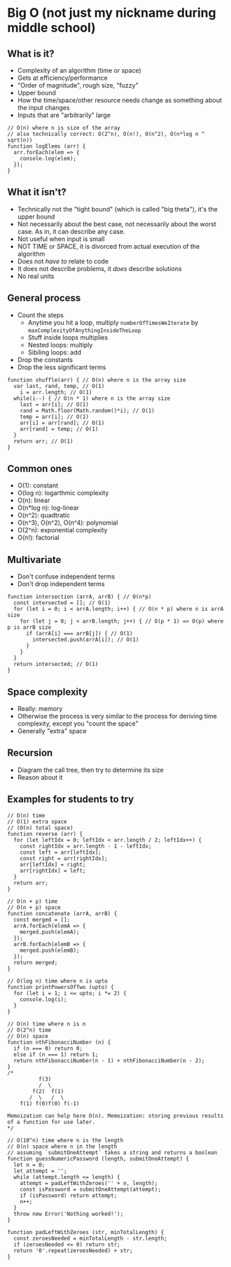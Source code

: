 # Big O (not just my nickname during middle school)

## What is it?
- Complexity of an algorithm (time or space)
- Gets at efficiency/performance
- "Order of magnitude", rough size, "fuzzy"
- Upper bound
- How the time/space/other resource needs change as something about the input changes
- Inputs that are "arbitrarily" large

```
// O(n) where n is size of the array
// also technically correct: O(2^n), O(n!), O(n^2), O(n*log n ^ sqrt(n))
function logElems (arr) {
  arr.forEach(elem => {
    console.log(elem);
  });
}
```

## What it isn't?
- Technically not the "tight bound" (which is called "big theta"), it's the upper bound
- Not necessarily about the best case, not necessarily about the worst case. As in, it can describe any case.
- Not useful when input is small
- NOT TIME or SPACE, it is divorced from actual execution of the algorithm
- Does not *have to* relate to code
- It does not describe problems, it *does* describe solutions
- No real units

## General process
- Count the steps
  - Anytime you hit a loop, multiply `numberOfTimesWeIterate` by `maxComplexityOfAnythingInsideTheLoop`
  - Stuff inside loops multiplies
  - Nested loops: multiply
  - Sibiling loops: add
- Drop the constants
- Drop the less significant terms

```
function shuffle(arr) { // O(n) where n is the array size
  var last, rand, temp, // O(1)
    i = arr.length; // O(1)
  while(i--) { // O(n * 1) where n is the array size
    last = arr[i]; // O(1)
    rand = Math.floor(Math.random()*i); // O(1)
    temp = arr[i]; // O(1)
    arr[i] = arr[rand]; // O(1)
    arr[rand] = temp; // O(1)
  }
  return arr; // O(1)
}
```

## Common ones
- O(1): constant
- O(log n): logarthmic complexity
- O(n): linear
- O(n*log n): log-linear
- O(n^2): quadtratic
- O(n^3), O(n^2), O(n^4): polynomial
- O(2^n): exponential complexity
- O(n!): factorial

## Multivariate
- Don't confuse independent terms
- Don't drop independent terms

```
function intersection (arrA, arrB) { // O(n*p)
  const intersected = []; // O(1)
  for (let i = 0; i < arrA.length; i++) { // O(n * p) where n is arrA size
    for (let j = 0; j < arrB.length; j++) { // O(p * 1) => O(p) where p is arrB size
      if (arrA[i] === arrB[j]) { // O(1)
        intersected.push(arrA[i]); // O(1)
      }
    }
  }
  return intersected; // O(1)
}
```

## Space complexity
- Really: memory
- Otherwise the process is very similar to the process for deriving time complexity, except you "count the space"
- Generally "extra" space

## Recursion
- Diagram the call tree, then try to determine its size
- Reason about it

## Examples for students to try


```
// O(n) time
// O(1) extra space
// (O(n) total space)
function reverse (arr) {
  for (let leftIdx = 0; leftIdx < arr.length / 2; leftIdx++) {
    const rightIdx = arr.length - 1 - leftIdx;
    const left = arr[leftIdx];
    const right = arr[rightIdx];
    arr[leftIdx] = right;
    arr[rightIdx] = left;
  }
  return arr;
}
```

```
// O(n + p) time
// O(n + p) space
function concatenate (arrA, arrB) {
  const merged = [];
  arrA.forEach(elemA => {
    merged.push(elemA);
  });
  arrB.forEach(elemB => {
    merged.push(elemB);
  });
  return merged;
}
```

```
// O(log n) time where n is upto
function printPowersOfTwo (upto) {
  for (let i = 1; i <= upto; i *= 2) {
    console.log(i);
  }
}
```

```
// O(n) time where n is n
// O(2^n) time
// O(n) space
function nthFibonacciNumber (n) {
  if (n === 0) return 0;
  else if (n === 1) return 1;
  return nthFibonacciNumber(n - 1) + nthFibonacciNumber(n - 2);
}
/*
          f(3)
          /  \
        f(2)  f(1)
       /  \   /  \
    f(1) f(0)f(0) f(-1)

Memoization can help here O(n). Memoization: storing previous results of a function for use later.
*/
```

```
// O(10^n) time where n is the length
// O(n) space where n in the length
// assuming `submitOneAttempt` takes a string and returns a boolean
function guessNumericPassword (length, submitOneAttempt) {
  let n = 0;
  let attempt = '';
  while (attempt.length <= length) {
    attempt = padLeftWithZeroes('' + n, length);
    const isPassword = submitOneAttempt(attempt);
    if (isPassword) return attempt;
    n++;
  }
  throw new Error('Nothing worked!');
}

function padLeftWithZeroes (str, minTotalLength) {
  const zeroesNeeded = minTotalLength - str.length;
  if (zeroesNeeded <= 0) return str;
  return '0'.repeat(zeroesNeeded) + str;
}
```
